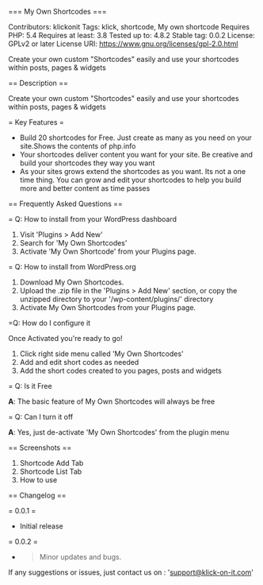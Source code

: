 === My Own Shortcodes  ===

Contributors: klickonit
Tags: klick, shortcode, My own shortcode
Requires PHP: 5.4
Requires at least: 3.8
Tested up to: 4.8.2
Stable tag: 0.0.2
License: GPLv2 or later
License URI: https://www.gnu.org/licenses/gpl-2.0.html

Create your own custom "Shortcodes" easily and use your shortcodes within posts, pages & widgets

== Description ==

Create your own custom "Shortcodes" easily and use your shortcodes within posts, pages & widgets

= Key Features =

* Build 20 shortcodes for Free. Just create as many as you need on your site.Shows the contents of php.info
* Your shortcodes deliver content you want for your site. Be creative and build your shortcodes they way you want
* As your sites grows extend the shortcodes as you want. Its not a one time thing. You can grow and edit your shortcodes to help you build more and better content as time passes

== Frequently Asked Questions ==

= Q: How to install from your WordPress dashboard

1. Visit 'Plugins > Add New'
2. Search for 'My Own Shortcodes'
3. Activate 'My Own Shortcode' from your Plugins page.

= Q: How to install from WordPress.org

1. Download My Own Shortcodes.
2. Upload the .zip file in the 'Plugins > Add New' section, or copy the unzipped directory to your '/wp-content/plugins/' directory
3. Activate My Own Shortcodes from your Plugins page.

=Q: How do I configure it 

Once Activated you're ready to go!  

1. Click right side menu called 'My Own Shortcodes'
2. Add and edit short codes as needed
3. Add the short codes created to you pages, posts and widgets

= Q: Is it Free

**A**: The basic feature of My Own Shortcodes will always be free

= Q:  Can I turn it off

**A**: Yes, just de-activate 'My Own Shortcodes' from the plugin menu

== Screenshots ==

1. Shortcode Add Tab
2. Shortcode List Tab
3. How to use

== Changelog ==

= 0.0.1 =
 * Initial release

= 0.0.2 =
* >Minor updates and bugs.

 If any suggestions or issues, just contact us on : 'support@klick-on-it.com'
